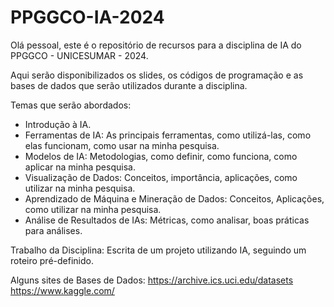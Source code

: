 # PPGGCO-IA-2024
Olá pessoal, este é o repositório de recursos para a disciplina de IA do PPGGCO - UNICESUMAR - 2024.

Aqui serão disponibilizados os slides, os códigos de programação e as bases de dados que serão utilizados durante a disciplina.


Temas que serão abordados:
- Introdução à IA.
- Ferramentas de IA: As principais ferramentas, como utilizá-las, como elas funcionam, como usar na minha pesquisa.
- Modelos de IA: Metodologias, como definir, como funciona, como aplicar na minha pesquisa.
- Visualização de Dados: Conceitos, importância, aplicações, como utilizar na minha pesquisa.
- Aprendizado de Máquina e Mineração de Dados: Conceitos, Aplicações, como utilizar na minha pesquisa.
- Análise de Resultados de IAs: Métricas, como analisar, boas práticas para análises.

Trabalho da Disciplina:
Escrita de um projeto utilizando IA, seguindo um roteiro pré-definido.




Alguns sites de Bases de Dados:
https://archive.ics.uci.edu/datasets
https://www.kaggle.com/
